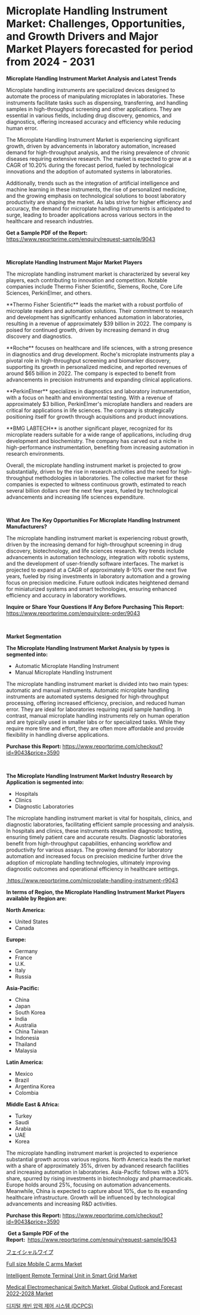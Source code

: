 <p><h1>Microplate Handling Instrument Market: Challenges, Opportunities, and Growth Drivers and Major Market Players forecasted for period from 2024 - 2031</h1></p><p><strong>Microplate Handling Instrument Market Analysis and Latest Trends</strong></p>
<p><p>Microplate handling instruments are specialized devices designed to automate the process of manipulating microplates in laboratories. These instruments facilitate tasks such as dispensing, transferring, and handling samples in high-throughput screening and other applications. They are essential in various fields, including drug discovery, genomics, and diagnostics, offering increased accuracy and efficiency while reducing human error.</p><p>The Microplate Handling Instrument Market is experiencing significant growth, driven by advancements in laboratory automation, increased demand for high-throughput analysis, and the rising prevalence of chronic diseases requiring extensive research. The market is expected to grow at a CAGR of 10.20% during the forecast period, fueled by technological innovations and the adoption of automated systems in laboratories. </p><p>Additionally, trends such as the integration of artificial intelligence and machine learning in these instruments, the rise of personalized medicine, and the growing emphasis on technological solutions to boost laboratory productivity are shaping the market. As labs strive for higher efficiency and accuracy, the demand for microplate handling instruments is anticipated to surge, leading to broader applications across various sectors in the healthcare and research industries.</p></p>
<p><strong>Get a Sample PDF of the Report:&nbsp;</strong> <a href="https://www.reportprime.com/enquiry/request-sample/9043">https://www.reportprime.com/enquiry/request-sample/9043</a></p>
<p>&nbsp;</p>
<p><strong>Microplate Handling Instrument Major Market Players</strong></p>
<p><p>The microplate handling instrument market is characterized by several key players, each contributing to innovation and competition. Notable companies include Thermo Fisher Scientific, Siemens, Roche, Core Life Sciences, PerkinElmer, and others.</p><p>**Thermo Fisher Scientific** leads the market with a robust portfolio of microplate readers and automation solutions. Their commitment to research and development has significantly enhanced automation in laboratories, resulting in a revenue of approximately $39 billion in 2022. The company is poised for continued growth, driven by increasing demand in drug discovery and diagnostics.</p><p>**Roche** focuses on healthcare and life sciences, with a strong presence in diagnostics and drug development. Roche's microplate instruments play a pivotal role in high-throughput screening and biomarker discovery, supporting its growth in personalized medicine, and reported revenues of around $65 billion in 2022. The company is expected to benefit from advancements in precision instruments and expanding clinical applications.</p><p>**PerkinElmer** specializes in diagnostics and laboratory instrumentation, with a focus on health and environmental testing. With a revenue of approximately $3 billion, PerkinElmer's microplate handlers and readers are critical for applications in life sciences. The company is strategically positioning itself for growth through acquisitions and product innovations.</p><p>**BMG LABTECH** is another significant player, recognized for its microplate readers suitable for a wide range of applications, including drug development and biochemistry. The company has carved out a niche in high-performance instrumentation, benefiting from increasing automation in research environments.</p><p>Overall, the microplate handling instrument market is projected to grow substantially, driven by the rise in research activities and the need for high-throughput methodologies in laboratories. The collective market for these companies is expected to witness continuous growth, estimated to reach several billion dollars over the next few years, fueled by technological advancements and increasing life sciences expenditure.</p></p>
<p>&nbsp;</p>
<p><strong>What Are The Key Opportunities For Microplate Handling Instrument Manufacturers?</strong></p>
<p><p>The microplate handling instrument market is experiencing robust growth, driven by the increasing demand for high-throughput screening in drug discovery, biotechnology, and life sciences research. Key trends include advancements in automation technology, integration with robotic systems, and the development of user-friendly software interfaces. The market is projected to expand at a CAGR of approximately 8-10% over the next five years, fueled by rising investments in laboratory automation and a growing focus on precision medicine. Future outlook indicates heightened demand for miniaturized systems and smart technologies, ensuring enhanced efficiency and accuracy in laboratory workflows.</p></p>
<p><strong>Inquire or Share Your Questions If Any Before Purchasing This Report:</strong> <a href="https://www.reportprime.com/enquiry/pre-order/9043">https://www.reportprime.com/enquiry/pre-order/9043</a></p>
<p>&nbsp;</p>
<p><strong>Market Segmentation</strong></p>
<p><strong>The Microplate Handling Instrument Market Analysis by types is segmented into:</strong></p>
<p><ul><li>Automatic Microplate Handling Instrument</li><li>Manual Microplate Handling Instrument</li></ul></p>
<p><p>The microplate handling instrument market is divided into two main types: automatic and manual instruments. Automatic microplate handling instruments are automated systems designed for high-throughput processing, offering increased efficiency, precision, and reduced human error. They are ideal for laboratories requiring rapid sample handling. In contrast, manual microplate handling instruments rely on human operation and are typically used in smaller labs or for specialized tasks. While they require more time and effort, they are often more affordable and provide flexibility in handling diverse applications.</p></p>
<p><strong>Purchase this Report:&nbsp;</strong><a href="https://www.reportprime.com/checkout?id=9043&price=3590">https://www.reportprime.com/checkout?id=9043&price=3590</a></p>
<p>&nbsp;</p>
<p><strong>The Microplate Handling Instrument Market Industry Research by Application is segmented into:</strong></p>
<p><ul><li>Hospitals</li><li>Clinics</li><li>Diagnostic Laboratories</li></ul></p>
<p><p>The microplate handling instrument market is vital for hospitals, clinics, and diagnostic laboratories, facilitating efficient sample processing and analysis. In hospitals and clinics, these instruments streamline diagnostic testing, ensuring timely patient care and accurate results. Diagnostic laboratories benefit from high-throughput capabilities, enhancing workflow and productivity for various assays. The growing demand for laboratory automation and increased focus on precision medicine further drive the adoption of microplate handling technologies, ultimately improving diagnostic outcomes and operational efficiency in healthcare settings.</p></p>
<p><a href="https://www.reportprime.com/microplate-handling-instrument-r9043">&nbsp;https://www.reportprime.com/microplate-handling-instrument-r9043</a></p>
<p><strong>In terms of Region, the Microplate Handling Instrument Market Players available by Region are:</strong></p>
<p>
    <p> <strong> North America: </strong>
        <ul>
            <li>United States</li>
            <li>Canada</li>
        </ul>
        </p> 
    <p> <strong> Europe: </strong>
        <ul>
            <li>Germany</li>
            <li>France</li>
            <li>U.K.</li>
            <li>Italy</li>
            <li>Russia</li>
        </ul>
        </p> 
    <p> <strong> Asia-Pacific: </strong>
        <ul>
            <li>China</li>
            <li>Japan</li>
            <li>South Korea</li>
            <li>India</li>
            <li>Australia</li>
            <li>China Taiwan</li>
            <li>Indonesia</li>
            <li>Thailand</li>
            <li>Malaysia</li>
        </ul>
        </p> 
    <p> <strong> Latin America: </strong>
        <ul>
            <li>Mexico</li>
            <li>Brazil</li>
            <li>Argentina Korea</li>
            <li>Colombia</li>
        </ul>
        </p> 
    <p> <strong> Middle East & Africa: </strong>
        <ul>
            <li>Turkey</li>
            <li>Saudi</li>
            <li>Arabia</li>
            <li>UAE</li>
            <li>Korea</li>
        </ul>
    </p>
    </p>
<p><p>The microplate handling instrument market is projected to experience substantial growth across various regions. North America leads the market with a share of approximately 35%, driven by advanced research facilities and increasing automation in laboratories. Asia-Pacific follows with a 30% share, spurred by rising investments in biotechnology and pharmaceuticals. Europe holds around 25%, focusing on automation advancements. Meanwhile, China is expected to capture about 10%, due to its expanding healthcare infrastructure. Growth will be influenced by technological advancements and increasing R&D activities.</p></p>
<p><strong>Purchase this Report: </strong><a href="https://www.reportprime.com/checkout?id=9043&price=3590">https://www.reportprime.com/checkout?id=9043&price=3590</a></p>
<p>&nbsp;<strong>Get a Sample PDF of the Report:&nbsp;&nbsp;</strong><a href="https://www.reportprime.com/enquiry/request-sample/9043">https://www.reportprime.com/enquiry/request-sample/9043</a></p>
<p><strong></strong></p>
<p><p><a href="https://medium.com/@maudabbott7/facial-wipes-market-%E3%81%AE%E3%82%B0%E3%83%AD%E3%83%BC%E3%83%90%E3%83%AB%E5%B8%82%E5%A0%B4%E6%A6%82%E8%A6%81%E3%81%AF-%E4%B8%96%E7%95%8C%E3%81%8A%E3%82%88%E3%81%B3%E4%B8%BB%E8%A6%81%E5%B8%82%E5%A0%B4%E3%81%AB%E3%81%8A%E3%81%91%E3%82%8B%E6%A5%AD%E7%95%8C%E3%81%AB%E5%BD%B1%E9%9F%BF%E3%82%92%E4%B8%8E%E3%81%88%E3%82%8B%E4%B8%BB%E8%A6%81%E3%81%AA%E3%83%88%E3%83%AC%E3%83%B3%E3%83%89%E3%81%AB%E3%81%A4%E3%81%84%E3%81%A6-%E7%8B%AC%E8%87%AA%E3%81%AE%E8%A6%96%E7%82%B9%E3%82%92%E6%8F%90%E4%BE%9B%E3%81%97%E3%81%BE%E3%81%99-b0a9af85fc29">フェイシャルワイプ</a></p><p><a href="https://github.com/RuthLucas64/Market-Research-Report-List-1/blob/main/full-size-mobile-c-arms-market.md">Full size Mobile C arms Market</a></p><p><a href="https://issuu.com/reportprime-2/docs/intelligent-remote-terminal-unit-in_9fe816622257cc">Intelligent Remote Terminal Unit in Smart Grid Market</a></p><p><a href="https://medium.com/@sofyanbudiaman1_67863/what-is-medical-electromechanical-switch-market-global-outlook-and-forecast-2022-2028-market-f3782360b772">Medical Electromechanical Switch Market, Global Outlook and Forecast 2022-2028 Market</a></p><p><a href="https://medium.com/@sskccayi85/%EC%A0%84%EB%9E%B5-%EC%8B%9C%EC%9E%A5-%ED%86%B5%EC%B0%B0%EB%A0%A5-%EA%B8%80%EB%A1%9C%EB%B2%8C-%EB%94%94%EC%A7%80%ED%84%B8-%EC%BA%90%EB%B9%88-%EC%95%95%EB%A0%A5-%EC%A0%9C%EC%96%B4-%EC%8B%9C%EC%8A%A4%ED%85%9C-dcpcs-%EC%8B%9C%EC%9E%A5-%ED%99%98%EA%B2%BD-%ED%83%90%EC%83%89-2024-2031-b1fb4d485677?postPublishedType=initial">디지털 캐빈 압력 제어 시스템 (DCPCS)</a></p></p>